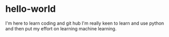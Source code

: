 # hello-world
I'm here to learn coding and git hub
I'm really keen to learn and use python and then put my effort on learning machine learning.
